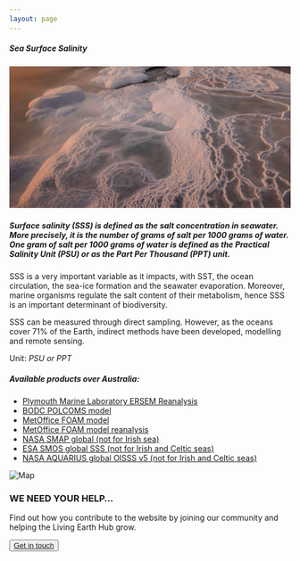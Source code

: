 ```yaml
---
layout: page
---
```


<!-- Content-section-start -->
<div class="container">
    <div class="row">
        <div class="col-12 mt-60">
            <h5 class="common-title">Sea Surface Salinity</h5>
        </div>
        <div class="col-xs-12 col-sm-12 col-ms-9 col-lg-9 col-xl-9 col-xxl-9">
            <div class="common-image pb-5">
                <img src="/assets/img/wales/big/sea-surface-salinity.jpg" class="img-fluid" alt="Sea Surface Salinity">
            </div>
            <div>
                <h5 class="font-weight-bold">Surface salinity (SSS) is defined as the salt concentration in seawater. More precisely, it is the number of grams of salt per 1000 grams of water. One gram of salt per 1000 grams of water is defined as the Practical Salinity Unit (PSU) or as the Part Per Thousand (PPT) unit.</h5>
                <div class="pt-4">
                    <p>SSS is a very important variable as it impacts, with SST, the ocean circulation, the sea-ice formation and the seawater evaporation. Moreover, marine organisms regulate the salt content of their metabolism, hence SSS is an important determinant of biodiversity.</p>
                    <p>SSS can be measured through direct sampling. However, as the oceans cover 71% of the Earth, indirect methods have been developed, modelling and remote sensing.</p>
                    <p>Unit: <i>PSU or PPT</i></p>
                </div>
            </div>
            <div class="row">
                <div class="col-xs-12 col-sm-6 col-md-7 col-lg-8">
                    <div class="py-5">
                        <h5 class="font-weight-bold mb-4">Available products over Australia:</h5>
                        <ul class="list-title">
                            <li class="list-item"><a href="https://www.pml.ac.uk/Modelling_at_PML/Models/ERSEM" target="_blank">Plymouth Marine Laboratory ERSEM Reanalysis</a></li>
                            <li class="list-item"><a href="https://www.bodc.ac.uk/data/numerical_model_data/" target="_blank">BODC POLCOMS model</a></li>
                            <li class="list-item"><a href="http://marine.copernicus.eu/services-portfolio/access-to-products/?option=com_csw&amp;view=details&amp;product_id=NORTHWESTSHELF_ANALYSIS_FORECAST_PHYS_004_001_b" target="_blank">MetOffice FOAM model</a></li>
                            <li class="list-item"><a href="http://marine.copernicus.eu/services-portfolio/access-to-products/?option=com_csw&amp;view=details&amp;product_id=NORTHWESTSHELF_REANALYSIS_PHYS_004_009" target="_blank">MetOffice FOAM model reanalysis</a></li>
                            <li class="list-item"><a href="https://podaac.jpl.nasa.gov/announcements/2016-11-18_SMAP_SeaSurfaceSalinity_V2_0_RSS_Release" target="_blank">NASA SMAP global (not for Irish sea)</a></li>
                            <li class="list-item"><a href="https://earth.esa.int/web/guest/-/level-2-ocean-salinity-6895" target="_blank">ESA SMOS global SSS (not for Irish and Celtic seas)</a></li>
                            <li class="list-item"><a href="https://aquarius.umaine.edu/cgi/gal_salinity.htm" target="_blank">NASA AQUARIUS global OISSS v5 (not for Irish and Celtic seas)</a></li>
                        </ul>
                    </div>
                </div>
                <div class="col-xs-12 col-sm-6 col-md-5 col-lg-4">
                    <div class="py-5">
                        <img src="/assets/img/wales/maps/sea-surface-salinity.webp" class="img-fluid" alt="Map">
                    </div>
                </div>
            </div>
        </div>
        <!-- Content-section-end -->
    </div>
</div>
<!-- Content-section-end -->

<!-- get-in-section-Start -->
<div class="container mb-100">
    <div class="get-in-section-main">
        <div class="get-in-section-dsc">
            <h3>WE NEED YOUR HELP&hellip;</h3>
            <p>Find out how you contribute to the website by joining our community and helping the Living Earth Hub grow.</p>
        </div>
        <button type="button"><a href="/contact/">Get in touch</a></button>
    </div>
</div>
<!-- get-in-section-End -->